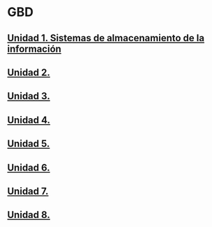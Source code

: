 # GBD


## [Unidad 1. Sistemas de almacenamiento de la información](./unidad1.md)
## [Unidad 2. ](./unidad2.md)
## [Unidad 3. ](./unidad3.md)
## [Unidad 4. ](./unidad4.md)
## [Unidad 5. ](./unidad5.md)
## [Unidad 6. ](./unidad6.md)
## [Unidad 7. ](./unidad7.md)
## [Unidad 8. ](./unidad8.md)
